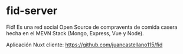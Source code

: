 # fid-server

Fid! Es una red social Open Source de compraventa de comida casera hecha en el MEVN Stack (Mongo, Express, Vue y Node).

Aplicación Nuxt cliente: https://github.com/juancastellano115/fid
